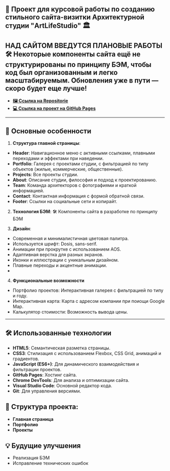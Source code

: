 🎨 Проект для курсовой работы по созданию стильного сайта-визитки Архитектурной студии "ArtLifeStudio" 🏛️
---
НАД САЙТОМ ВВЕДУТСЯ ПЛАНОВЫЕ РАБОТЫ 🛠️
Некоторые компоненты сайта ещё не структурированы по принципу БЭМ, чтобы код был организованным и легко масштабируемым. Обновления уже в пути — скоро будет еще лучше!
---

- [**🖼️ Ссылка на Repositorie**]()
- [**💻 Ссылка на проект на GitHub Pages**](https://anna03-zah.github.io/ArtLifeStudio/)

---

## 🎉 Основные особенности

1. **Структура главной страницы**:
- **Header**: Навигационное меню с активными ссылками, плавными переходами и эффектами при наведении.
- **Portfolio**: Галерея с проектами студии, с фильтрацией по типу объектов (жилые, коммерческие, общественные).
- **Projects**: Все проекты студии.
- **About**: Описание студии, философия и подход к проектированию.
- **Team**: Команда архитекторов с фотографиями и краткой информацией.
- **Contact**: Контактная информация с формой обратной связи.
- **Footer**: Ссылки на социальные сети и копирайт.
2. **Технология БЭМ**:
  🛠️ Компоненты сайта в разработке по принципу БЭМ
  
3. **Дизайн**:
- Современная и минималистичная цветовая палитра.
- Используется шрифт: Dosis, sans-serif.
- Анимации при прокрутке с использованием AOS.
- Адаптивная верстка для разных экранов.
- Иконки и иллюстрации с уникальным дизайном.
- Плавные переходы и акцентные анимации.
- 
4. **Функциональные возможности**
- Портфолио проектов: Интерактивная галерея с фильтрацией по типу и году.
- Интерактивная карта: Карта с адресом компании при поиощи Google Map.
- Калькулятор стоимости: Возможность вывода цены.

--- 

## 🛠 Использованные технологии
- **HTML5**: Семантическая разметка страницы.
- **CSS3**: Стилизация с использованием Flexbox, CSS Grid, анимаций и градиентов.
- **JavaScript (ES6+)**: Для динамического взаимодействия и фильтрации проектов.
- **GitHub Pages**: Хостинг сайта.
- **Chrome DevTools**: Для анализа и оптимизации сайта.
- **Visual Studio Code**: Основной редактор кода.
- **Git**: Для управления версиями.

## 📂 Структура проекта:
- **Главная страница**
- **Портфолио**
- **Проекты**
  
## 💡 Будущие улучшения
- Реализация БЭМ
- Исправление технических ошибок
